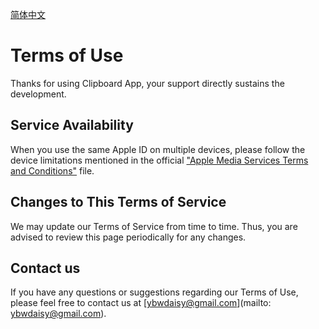 [简体中文](https://ybwdaisy.github.io/clipboard-app/terms-of-use-cn)

# Terms of Use

Thanks for using Clipboard App, your support directly sustains the development.

## Service Availability

When you use the same Apple ID on multiple devices, please follow the device limitations mentioned in the official ["Apple Media Services Terms and Conditions"](https://www.apple.com/legal/internet-services/itunes/us/terms.html) file.

## Changes to This Terms of Service

We may update our Terms of Service from time to time. Thus, you are advised to review this page periodically for any changes.

## Contact us

If you have any questions or suggestions regarding our Terms of Use, please feel free to contact us at [ybwdaisy@gmail.com](mailto: ybwdaisy@gmail.com).